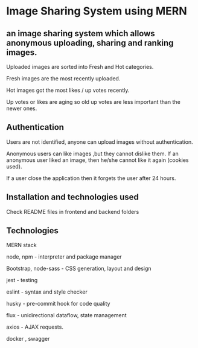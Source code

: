 # Image Sharing System using MERN

 ## an image sharing system which allows anonymous uploading, sharing and ranking images.

Uploaded images are sorted into Fresh and Hot categories.

Fresh images are the most recently uploaded.

Hot images got the most likes / up votes recently.

Up votes or likes are aging so old up votes are less important than the newer ones.

## Authentication 

Users are not identified, anyone can upload images without authentication.

Anonymous users can like images ,but they cannot dislike them.
If an anonymous user liked an image, then he/she cannot like it again (cookies used).

If a user close the application then it forgets the user after 24 hours.

## Installation and technologies used

Check README files in frontend and backend folders

## Technologies
MERN stack

node, npm - interpreter and package manager

Bootstrap, node-sass - CSS generation, layout and design

jest - testing

eslint - syntax and style checker

husky - pre-commit hook for code quality

flux - unidirectional dataflow, state management

axios - AJAX requests.

docker , swagger


